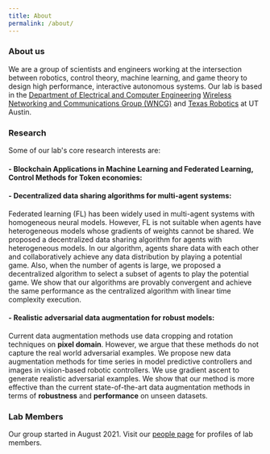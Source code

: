 ```yaml
---
title: About
permalink: /about/
---
```


### About us

<!-- <img class='img-responsive center-block' src="/images/logo/swarm-lab-logo.png" width="100%" height="100%" /> -->

We are a group of scientists and engineers working at the intersection between robotics, control theory, machine learning, and game theory to design high performance, interactive autonomous systems. Our lab is based in the [Department of Electrical and Computer Engineering](https://www.ece.utexas.edu) [Wireless Networking and Communications Group (WNCG)](https://wncg.org/) and [Texas Robotics](https://robotics.utexas.edu) at UT Austin.

### Research
Some of our lab's core research interests are:

#### - **Blockchain Applications in Machine Learning and Federated Learning, Control Methods for Token economies**:


#### - **Decentralized data sharing algorithms for multi-agent systems**:
Federated learning (FL) has been widely used in multi-agent systems with homogeneous neural models. However, FL is not suitable when agents have heterogeneous models whose gradients of weights cannot be shared. We proposed a decentralized data sharing algorithm for agents with heterogeneous models. In our algorithm, agents share data with each other and collaboratively achieve any data distribution by playing a potential game. Also, when the number of agents is large, we proposed a decentralized algorithm to select a subset of agents to play the potential game. We show that our algorithms are provably convergent and achieve the same performance as the centralized algorithm with linear time complexity execution.

#### - **Realistic adversarial data augmentation for robust models**: 
Current data augmentation methods use data cropping and rotation techniques on **pixel domain**. However, we argue that these methods do not capture the real world adversarial examples. We propose new data augmentation methods for time series in model predictive controllers and images in vision-based robotic controllers. We use gradient ascent to generate realistic adversarial examples. We show that our method is more effective than the current state-of-the-art data augmentation methods in terms of **robustness** and **performance** on unseen datasets.


### Lab Members

Our group started in August 2021. Visit our [people page](/people/) for profiles of lab members.
